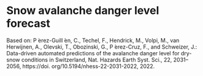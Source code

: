 # Snow avalanche danger level forecast

Based on:
P ́erez-Guill ́en, C., Techel, F., Hendrick, M., Volpi, M., van Herwijnen, A.,
Olevski, T., Obozinski, G., P ́erez-Cruz, F., and Schweizer, J.: Data-driven
automated predictions of the avalanche danger level for dry-snow conditions
in Switzerland, Nat. Hazards Earth Syst. Sci., 22, 2031–2056, https://doi.
org/10.5194/nhess-22-2031-2022, 2022.
